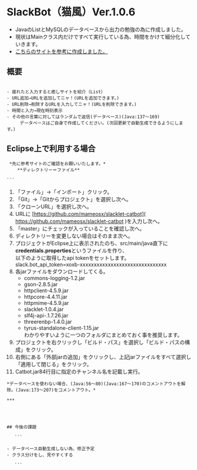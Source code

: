 # SlackBot（猫風）Ver.1.0.6


- JavaのListとMySQLのデータベースから出力の勉強の為に作成しました。  
- 現状はMainクラス内だけですべて実行している為、時間をかけて細分化していきます。  
- [こちらのサイトを参考に作成しました。](https://qiita.com/riversun/items/25f64f285699223a992d)  



## 概要


 ``` 
 
- 疲れたと入力すると癒しサイトを紹介（List）  
- URL追加→URLを追加してニャ！(URLを追加できます。)  
- URL削除→削除するURLを入力してニャ！(URLを削除できます。)  
- 時間と入力→現在時刻表示  
- その他の言葉に対してはランダムで返信(データベース)(Java:137～169)  
	  データベースはご自身で作成してください。(次回更新で自動生成できるようにします。)  
 ```  



## Eclipse上で利用する場合

	 *先に参考サイトのご確認をお願いいたします。*   
		**ディレクトリー＝ファイル**  
 
 	```

1. 「ファイル」→「インポート」クリック。  
2. 「Git」→「Gitからプロジェクト」を選択し次へ。  
3. 「クローンURL」を選択し次へ。  
4.  URLに [https://github.com/mameosx/slacklet-catbot]( https://github.com/mameosx/slacklet-catbot )を入力し次へ。  
5. 「master」にチェックが入っていることを確認し次へ。  
6.  ディレクトリーを変更しない場合はそのまま次へ。  
7.  プロジェクトがEclipse上に表示されたのち、src/main/java直下に**credentials.properties**というファイルを作り、  
	以下のように取得したapi tokenをセットします。  
	slack.bot_api_token=xoxb-xxxxxxxxxxxxxxxxxxxxxxxxxxxxxxx  
8.  各jarファイルをダウンロードしてくる。  
	- commons-logging-1.2.jar  
	- gson-2.8.5.jar  
	- httpclient-4.5.9.jar  
	- httpcore-4.4.11.jar  
	- httpmime-4.5.9.jar  
	- slacklet-1.0.4.jar  
	- slf4j-api-.1.7.26.jar  
	- threerenbp-1.4.0.jar  
	- tyrus-standalone-client-1.15.jar  
	  わかりやすいように一つのフォルダにまとめておく事を推奨します。  
9.  プロジェクトを右クリックし「ビルド・パス」を選択し「ビルド・パスの構成」をクリック。  
10. 右側にある「外部jarの追加」をクリックし、上記jarファイルをすべて選択し「適用して閉じる」をクリック。  
11. Catbot.jar84行目に指定のチャンネル名を記載し実行。  

 ```  
 *データベースを使わない場合、(Java:56～80)(Java:167～170)のコメントアウトを解除。(Java:173～207)をコメントアウト。*  

***




## 今後の課題

	```

- データベース自動生成しない為、修正予定
- クラス分けをし、見やすくする

	```


